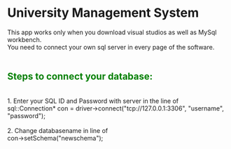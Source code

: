 # University Management System
This app works only when you download visual studios as well as MySql workbench.<br>
You need to connect your own sql server in every page of the software.<br>
<br>
<h2 style="color:green">Steps to connect your database: </h2>
<br>
1. Enter your SQL ID and Password with server in the line of<br>
sql::Connection* con = driver->connect("tcp://127.0.0.1:3306", "username", "password");<br>
<br>
2. Change databasename in line of<br>
con->setSchema("newschema");
